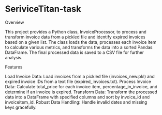 # SeriviceTitan-task

Overview

This project provides a Python class, InvoiceProcessor, to process and transform invoice data from a pickled file and identify expired invoices based on a given list. The class loads the data, processes each invoice item to calculate various metrics, and transforms the data into a sorted Pandas DataFrame. The final processed data is saved to a CSV file for further analysis.

Features

Load Invoice Data: Load invoices from a pickled file (invoices_new.pkl) and expired invoice IDs from a text file (expired_invoices.txt).
Process Invoice Data: Calculate total_price for each invoice item, percentage_in_invoice, and determine if an invoice is expired.
Transform Data: Transform the processed data into a DataFrame with specified columns and sort by invoice_id and invoiceitem_id.
Robust Data Handling: Handle invalid dates and missing keys gracefully.
